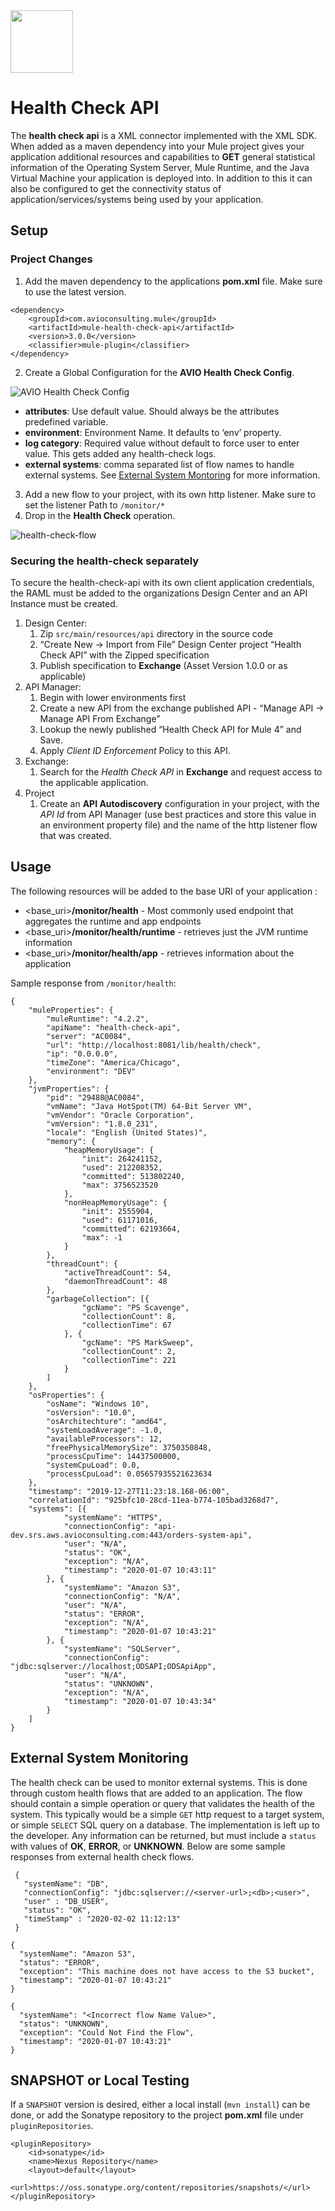 <img src='/icon/icon.svg' width='100'>

# Health Check API
The  **health check api** is a XML connector implemented with the XML SDK. When added as a maven dependency into your Mule project gives your application additional resources and capabilities to **GET** general statistical information of the Operating System Server, Mule Runtime, and the Java Virtual Machine your application is deployed into. In addition to this it can also be configured to get the connectivity status of application/services/systems being used by your application.


## Setup
### Project Changes

1. Add the maven dependency to the applications **pom.xml** file.  Make sure to use the latest version. 
```
<dependency>
    <groupId>com.avioconsulting.mule</groupId>
    <artifactId>mule-health-check-api</artifactId>
    <version>3.0.0</version>
    <classifier>mule-plugin</classifier>
</dependency>
```
2. Create a Global Configuration for the **AVIO Health Check Config**.

![AVIO Health Check Config](./icon/health-check-config.png)
- **attributes**: Use default value. Should always be the attributes predefined variable.
- **environment**: Environment Name. It defaults to ‘env’ property.
- **log category**: Required value without default to force user to enter value. This gets added any health-check logs.
- **external systems**: comma separated list of flow names to handle external systems. See [External System Montoring](#external-system-monitoring) for more information.
3. Add a new flow to your project, with its own http listener. Make sure to set the listener Path to `/monitor/*`
4. Drop in the **Health Check** operation.

![health-check-flow](./icon/health-check-flow.png)

### Securing the health-check separately

To secure the health-check-api with its own client application credentials, the RAML must be added to the organizations Design Center and an API Instance must be created.
1. Design Center:
   1. Zip `src/main/resources/api` directory in the source code
   2. “Create New → Import from File” Design Center project “Health Check API” with the Zipped specification
   3. Publish specification to **Exchange** (Asset Version 1.0.0 or as applicable)
2. API Manager:
   1. Begin with lower environments first
   2. Create a new API from the exchange published API - “Manage API → Manage API From Exchange”
   3. Lookup the newly published “Health Check API for Mule 4” and Save.
   4. Apply *Client ID Enforcement* Policy to this API.
3. Exchange:
   1. Search for the *Health Check API* in **Exchange** and request access to the applicable application.
4. Project
   1. Create an **API Autodiscovery** configuration in your project, with the *API Id* from API Manager (use best practices and store this value in an environment property file) and the name of the http listener flow that was created.

## Usage

The following resources will be added to the base URI of your application :

- <base_uri>**/monitor/health** - Most commonly used endpoint that aggregates the runtime and app endpoints
- <base_uri>**/monitor/health/runtime** - retrieves just the JVM runtime information
- <base_uri>**/monitor/health/app** - retrieves information about the application

Sample response from `/monitor/health`:
```
{
    "muleProperties": {
        "muleRuntime": "4.2.2",
        "apiName": "health-check-api",
        "server": "AC0084",
        "url": "http://localhost:8081/lib/health/check",
        "ip": "0.0.0.0",
        "timeZone": "America/Chicago",
        "environment": "DEV"
    },
    "jvmProperties": {
        "pid": "29488@AC0084",
        "vmName": "Java HotSpot(TM) 64-Bit Server VM",
        "vmVendor": "Oracle Corporation",
        "vmVersion": "1.8.0_231",
        "locale": "English (United States)",
        "memory": {
            "heapMemoryUsage": {
                "init": 264241152,
                "used": 212208352,
                "committed": 513802240,
                "max": 3756523520
            },
            "nonHeapMemoryUsage": {
                "init": 2555904,
                "used": 61171016,
                "committed": 62193664,
                "max": -1
            }
        },
        "threadCount": {
            "activeThreadCount": 54,
            "daemonThreadCount": 48
        },
        "garbageCollection": [{
                "gcName": "PS Scavenge",
                "collectionCount": 8,
                "collectionTime": 67
            }, {
                "gcName": "PS MarkSweep",
                "collectionCount": 2,
                "collectionTime": 221
            }
        ]
    },
    "osProperties": {
        "osName": "Windows 10",
        "osVersion": "10.0",
        "osArchitechture": "amd64",
        "systemLoadAverage": -1.0,
        "availableProcessors": 12,
        "freePhysicalMemorySize": 3750350848,
        "processCpuTime": 14437500000,
        "systemCpuLoad": 0.0,
        "processCpuLoad": 0.05657935521623634
    },
    "timestamp": "2019-12-27T11:23:18.168-06:00",
    "correlationId": "925bfc10-28cd-11ea-b774-105bad3268d7",
    "systems": [{
            "systemName": "HTTPS",
            "connectionConfig": "api-dev.srs.aws.avioconsulting.com:443/orders-system-api",
            "user": "N/A",
            "status": "OK",
            "exception": "N/A",
            "timestamp": "2020-01-07 10:43:11"
        }, {
            "systemName": "Amazon S3",
            "connectionConfig": "N/A",
            "user": "N/A",
            "status": "ERROR",
            "exception": "N/A",
            "timestamp": "2020-01-07 10:43:21"
        }, {
            "systemName": "SQLServer",
            "connectionConfig": "jdbc:sqlserver://localhost;ODSAPI;ODSApiApp",
            "user": "N/A",
            "status": "UNKNOWN",
            "exception": "N/A",
            "timestamp": "2020-01-07 10:43:34"
        }
    ]
}
```


## External System Monitoring

The health check can be used to monitor external systems. This is done through custom health flows that are added to an application. The flow should contain a simple operation or query that validates the health of the system. This typically would be a simple `GET` http request to a target system, or simple `SELECT` SQL query on a database. The implementation is left up to the developer. Any information can be returned, but must include a `status` with values of **OK**, **ERROR**, or **UNKNOWN**. Below are some sample responses from external health check flows.
 ```
  { 
    "systemName": "DB", 
    "connectionConfig": "jdbc:sqlserver://<server-url>;<db>;<user>", 
    "user" : "DB_USER", 
    "status": "OK", 
    "timeStamp" : "2020-02-02 11:12:13" 
  }
  ```
  ```
  { 
    "systemName": "Amazon S3", 
    "status": "ERROR", 
    "exception": "This machine does not have access to the S3 bucket", 
    "timestamp": "2020-01-07 10:43:21" 
  }
  ```
  ```
  { 
    "systemName": "<Incorrect flow Name Value>",
    "status": "UNKNOWN", 
    "exception": "Could Not Find the Flow", 
    "timestamp": "2020-01-07 10:43:21" 
  }
  ```

## SNAPSHOT or Local Testing

If a `SNAPSHOT` version is desired, either a local install (`mvn install`) can be done, or add the Sonatype repository to the project **pom.xml** file under `pluginRepositories`.
```
<pluginRepository>
    <id>sonatype</id>
    <name>Nexus Repository</name>
    <layout>default</layout>
    <url>https://oss.sonatype.org/content/repositories/snapshots/</url>
</pluginRepository>
```



